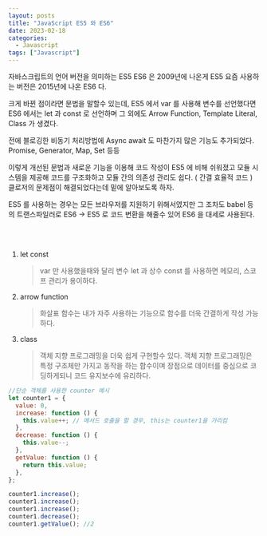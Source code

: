 ```yaml
---
layout: posts
title: "JavaScript ES5 와 ES6"
date: 2023-02-18
categories:
  - Javascript
tags: ["Javascript"]
---
```


자바스크립트의 언어 버전을 의미하는 ES5 ES6 은 2009년에 나온게 ES5 요즘 사용하는 버전은 2015년에 나온 ES6 다.

크게 바뀐 점이라면 문법을 말할수 있는데, ES5 에서 var 를 사용해 변수를 선언했다면 ES6 에서는 let 과 const 로 선언하며 그 외에도 Arrow Function, Template Literal, Class 가 생겼다.

전에 블로깅한 비동기 처리방법에 Async await 도 마찬가지 많은 기능도 추가되었다. Promise, Generator, Map, Set 등등

이렇게 개선된 문법과 새로운 기능을 이용해 코드 작성이 ES5 에 비해 쉬워졌고 모듈 시스템을 제공해 코드를 구조화하고 모듈 간의 의존성 관리도 쉽다. ( 간결 효율적 코드 )
클로저의 문제점이 해결되었다는데 밑에 알아보도록 하자.

ES5 를 사용하는 경우는 모든 브라우저를 지원하기 위해서였지만 그 조차도 babel 등의 트랜스파일러로 ES6 -> ES5 로 코드 변환을 해줄수 있어 ES6 을 대세로 사용된다.

<br>
<br>

1. let const

   > var 만 사용했을때와 달리 변수 let 과 상수 const 를 사용하면 메모리, 스코프 관리가 용이하다.

2. arrow function

   > 화살표 함수는 내가 자주 사용하는 기능으로 함수를 더욱 간결하게 작성 가능하다.

3. class
   > 객체 지향 프로그래밍을 더욱 쉽게 구현할수 있다. 객체 지향 프로그래밍은 특정 구조체만 가지고 동작을 하는 함수이며 장점으로 데이터를 중심으로 코딩하게되니 코드 유지보수에 유리하다.

```js
//단순 객체를 사용한 counter 예시
let counter1 = {
  value: 0,
  increase: function () {
    this.value++; // 메서드 호출을 할 경우, this는 counter1을 가리킴
  },
  decrease: function () {
    this.value--;
  },
  getValue: function () {
    return this.value;
  },
};

counter1.increase();
counter1.increase();
counter1.increase();
counter1.decrease();
counter1.getValue(); //2
```
